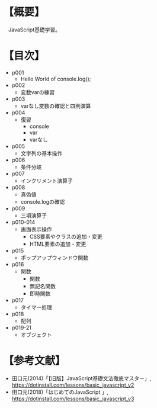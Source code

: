 # 【概要】
　JavaScript基礎学習。



# 【目次】
- p001
    * Hello World of console.log();
- p002
    * 変数varの練習
- p003
    * varなし変数の確認と四則演算
- p004
    * 復習
        + console
        + var
        + varなし
- p005
    * 文字列の基本操作
- p006
    * 条件分岐
- p007
    * インクリメント演算子
- p008
    * 真偽値
    * console.logの確認
- p009
    * 三項演算子
- p010-014
    * 画面表示操作
        + CSS要素やクラスの追加・変更
        + HTML要素の追加・変更
- p015
    * ポップアップウィンドウ関数
- p016
    * 関数
        + 関数
        + 無記名関数
        + 即時関数
- p017
    * タイマー処理
- p018
    * 配列
- p019-21
    * オブジェクト




# 【参考文献】
- 田口元(2014)「【旧版】JavaScript基礎文法徹底マスター」, <https://dotinstall.com/lessons/basic_javascript_v2>
- 田口元(2018)「はじめてのJavaScript 」, <https://dotinstall.com/lessons/basic_javascript_v3>
